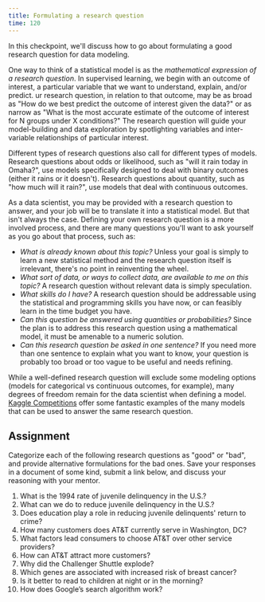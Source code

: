 ```yaml
---
title: Formulating a research question
time: 120
---
```


In this checkpoint, we'll discuss how to go about formulating a good research question for data modeling. 

One way to think of a statistical model is as the _mathematical expression of a research question_. In supervised learning, we begin with an outcome of interest, a particular variable that we want to understand, explain, and/or predict.  ur research question, in relation to that outcome, may be as broad as "How do we best predict the outcome of interest given the data?" or as narrow as "What is the most accurate estimate of the outcome of interest for N groups under X conditions?" The research question will guide your model-building and data exploration by spotlighting variables and inter-variable relationships of particular interest.

Different types of research questions also call for different types of models. Research questions about odds or likelihood, such as "will it rain today in Omaha?", use models specifically designed to deal with binary outcomes (either it rains or it doesn't).  Research questions about quantity, such as "how much will it rain?", use models that deal with continuous outcomes.

As a data scientist, you may be provided with a research question to answer, and your job will be to translate it into a statistical model. But that isn't always the case. Defining your own research question is a more involved process, and there are many questions you'll want to ask yourself as you go about that process, such as:

* _What is already known about this topic?_  Unless your goal is simply to learn a new statistical method and the research question itself is irrelevant, there's no point in reinventing the wheel.
* _What sort of data, or ways to collect data, are available to me on this topic?_  A research question without relevant data is simply speculation.  
* _What skills do I have?_  A research question should be addressable using the statistical and programming skills you have now, or can feasibly learn in the time budget you have.
* _Can this question be answered using quantities or probabilities?_  Since the plan is to address this research question using a mathematical model, it must be amenable to a numeric solution.
* _Can this research question be asked in one sentence?_  If you need more than one sentence to explain what you want to know, your question is probably too broad or too vague to be useful and needs refining.

While a well-defined research question will exclude some modeling options (models for categorical vs continuous outcomes, for example), many degrees of freedom remain for the data scientist when defining a model. [Kaggle Competitions](https://www.kaggle.com/competitions) offer some fantastic examples of the many models that can be used to answer the same research question.

## Assignment

Categorize each of the following research questions as "good" or "bad", and provide alternative formulations for the bad ones.  Save your responses in a document of some kind, submit a link below, and discuss your reasoning with your mentor.
 1. What is the 1994 rate of juvenile delinquency in the U.S.?
 2. What can we do to reduce juvenile delinquency in the U.S.?
 3. Does education play a role in reducing juvenile delinquents' return to crime?
 4. How many customers does AT&T currently serve in Washington, DC?
 5. What factors lead consumers to choose AT&T over other service providers?
 6. How can AT&T attract more customers?
 7. Why did the Challenger Shuttle explode?
 8. Which genes are associated with increased risk of breast cancer?
 9. Is it better to read to children at night or in the morning?
 10.  How does Google’s search algorithm work?